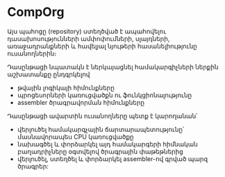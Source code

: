 # CompOrg
Այս պահոցը (repository) ստեղծված է ապահովելու 
դասախոսությունների ամփոփումների, սլայդների, 
առաջադրանքների և հավելյալ նյութերի հասանելիությունը  ուսանողներին։

Դասընթացի նպատակն է ներկայացնել համակարգիչների ներքին աշխատանքը ընդգրկելով 
- թվային լոգիկայի հիմունքները
- պրոցեսորների կառուցվածքն ու ֆունկցիոնալությունը
- assembler ծրագրավորման հիմունքները

Դասընթացի ավարտին ուսանողները պետք է կարողանան՝
- վերլուծել համակարգչային ճարտարապետությունը՝ մասնավորապես CPU կառուցվածքը
- նախագծել և փորձարկել այդ համակարգերի հիմնական բաղադրիչները օգտվելով ծրագրային փաթեթներից
- վերլուծել, ստեղծել և փորձարկել assembler-ով գրված պարզ ծրագրեր:

